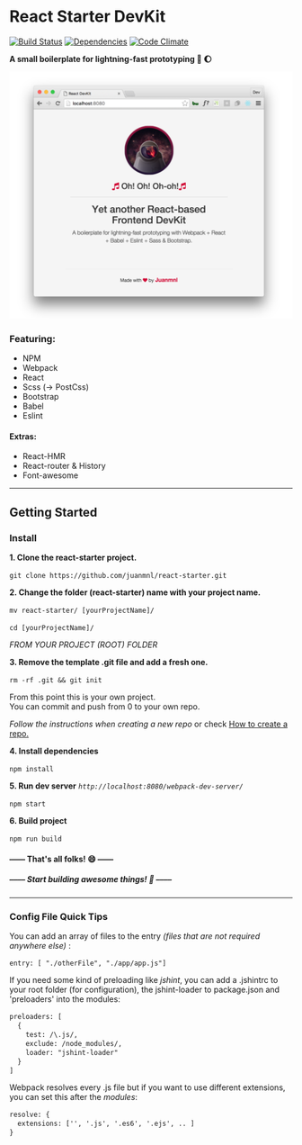 # React Starter DevKit
[![Build Status](https://travis-ci.org/juanmnl/react-starter.svg?branch=master)](https://travis-ci.org/juanmnl/react-starter)
[![Dependencies](https://david-dm.org/juanmnl/react-starter.svg?branch=master)](https://david-dm.org/juanmnl/react-starter)
[![Code Climate](https://codeclimate.com/github/juanmnl/react-starter/badges/gpa.svg)](https://codeclimate.com/github/juanmnl/react-starter)


**A small boilerplate for lightning-fast prototyping :rocket: :moon:**

![Preview](./preview.png)

### Featuring:
* NPM
* Webpack
* React
* Scss (-> PostCss)
* Bootstrap
* Babel
* Eslint

#### Extras:
* React-HMR
* React-router & History
* Font-awesome

---
## Getting Started

### Install

**1. Clone the react-starter project.**

`git clone https://github.com/juanmnl/react-starter.git`

**2. Change the folder (react-starter) name with your project name.**

`mv react-starter/ [yourProjectName]/`

`cd [yourProjectName]/`

*FROM YOUR PROJECT (ROOT) FOLDER*

**3. Remove the template .git file and add a fresh one.**

`rm -rf .git && git init`

From this point this is your own project.  
You can commit and push from 0 to your own repo.

*Follow the instructions when creating a new repo* or check [How to create a repo.](https://help.github.com/articles/create-a-repo/)


**4. Install dependencies**

`npm install`

**5. Run dev server** *`http://localhost:8080/webpack-dev-server/`*

`npm start`

**6. Build project**

`npm run build`

#### –––– That's all folks! :smile: ––––
##### –––– Start building awesome things! :rocket: ––––


---
### Config File Quick Tips  

You can add an array of files to the entry *(files that are not required anywhere else)* :

```
entry: [ "./otherFile", "./app/app.js"]
```  

If you need some kind of preloading like *jshint*, you can add a .jshintrc to your root folder (for configuration), the jshint-loader to package.json and 'preloaders' into the modules:  
```
preloaders: [
  {
    test: /\.js/,
    exclude: /node_modules/,
    loader: "jshint-loader"
  }
]
```

Webpack resolves every .js file but if you want to use different extensions, you can set this after the *modules*:  
```
resolve: {
  extensions: ['', '.js', '.es6', '.ejs', .. ]
}
```
